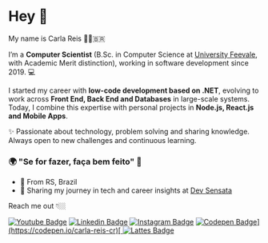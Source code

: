 
# Hey 👋

My name is Carla Reis 👩🏼‍🇧🇷

I’m a **Computer Scientist** (B.Sc. in Computer Science at [University Feevale](https://www.feevale.br), with Academic Merit distinction), working in software development since 2019.  💻

I started my career with **low-code development based on .NET**, evolving to work across **Front End, Back End and Databases** in large-scale systems. Today, I combine this expertise with personal projects in **Node.js, React.js and Mobile Apps**.

✨ Passionate about technology, problem solving and sharing knowledge. Always open to new challenges and continuous learning.

### 🌍 "Se for fazer, faça bem feito" 🧠

- 📍 From RS, Brazil
- 🌈 Sharing my journey in tech and career insights at [Dev Sensata](https://www.instagram.com/carlareis.dev/) 

Reach me out 👇🏼

[![Youtube Badge](https://img.shields.io/badge/-Youtube-FF0000?style=flat-square&labelColor=FF0000&logo=youtube&logoColor=white&link=https://www.youtube.com/channel/UC-u5gIRx2MurT7IP4MCxSBg/videos)](https://www.youtube.com/channel/UCRhKK6VrISnIWPJjYxBPKnA/videos) [![Linkedin Badge](https://img.shields.io/badge/-LinkedIn-blue?style=flat-square&logo=Linkedin&logoColor=white&link=https://www.linkedin.com/in/carla-reis-60888413b/)](https://www.linkedin.com/in/isadora-rodrigues-stangarlin-48402b141/) [![Instagram Badge](https://img.shields.io/badge/-Instagram-violet?style=flat-square&logo=Instagram&logoColor=white&link=https://www.instagram.com/papodedev/)](https://www.instagram.com/carlareis.dev/) [![Codepen Badge](https://img.shields.io/badge/-Codepen-black?style=flat-square&logo=Codepen&logoColor=white&link=[https://codepen.io/isadorastan](https://codepen.io/isadorastan))](https://codepen.io/carla-reis-cr)[
![Lattes Badge](https://img.shields.io/badge/-Lattes-006AFF?style=flat-square&labelColor=006AFF&logo=lattes&logoColor=white&link=http://lattes.cnpq.br/9155829553580362)
](http://lattes.cnpq.br/9155829553580362)
